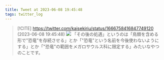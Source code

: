 ```yaml
---
title: Tweet at 2023-06-08 19:45:48
tags: twitter_log
---
```


> [!CITE] https://twitter.com/kaisekiriu/status/1666758416847749120 (2023-06-08 19:45:48)
> ![](https://twitter.com/kaisekiriu/status/1666758416847749120)
> 「その後の処遇」というのは「鳥類を含める形で"恐竜"を存続させる」とか「"恐竜"という名前を今後使わないようにする」とか「"恐竜"の範囲をメガロサウルス科に限定する」みたいなやつのことです。
